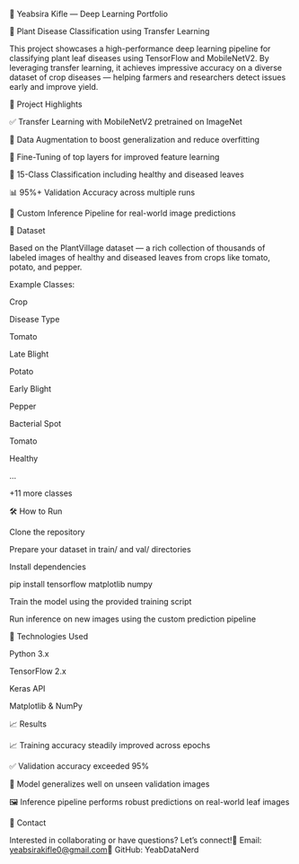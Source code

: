 🌿 Yeabsira Kifle — Deep Learning Portfolio

🔬 Plant Disease Classification using Transfer Learning

This project showcases a high-performance deep learning pipeline for classifying plant leaf diseases using TensorFlow and MobileNetV2. By leveraging transfer learning, it achieves impressive accuracy on a diverse dataset of crop diseases — helping farmers and researchers detect issues early and improve yield.

🚀 Project Highlights

✅ Transfer Learning with MobileNetV2 pretrained on ImageNet

🎨 Data Augmentation to boost generalization and reduce overfitting

🔧 Fine-Tuning of top layers for improved feature learning

🌱 15-Class Classification including healthy and diseased leaves

📊 95%+ Validation Accuracy across multiple runs

🧠 Custom Inference Pipeline for real-world image predictions

📂 Dataset

Based on the PlantVillage dataset — a rich collection of thousands of labeled images of healthy and diseased leaves from crops like tomato, potato, and pepper.

Example Classes:

Crop

Disease Type

Tomato

Late Blight

Potato

Early Blight

Pepper

Bacterial Spot

Tomato

Healthy

...

+11 more classes

🛠️ How to Run

Clone the repository

Prepare your dataset in train/ and val/ directories

Install dependencies

pip install tensorflow matplotlib numpy

Train the model using the provided training script

Run inference on new images using the custom prediction pipeline

🧪 Technologies Used

Python 3.x

TensorFlow 2.x

Keras API

Matplotlib & NumPy

📈 Results

📈 Training accuracy steadily improved across epochs

✅ Validation accuracy exceeded 95%

🌿 Model generalizes well on unseen validation images

🖼️ Inference pipeline performs robust predictions on real-world leaf images

🤝 Contact

Interested in collaborating or have questions? Let’s connect!📧 Email: yeabsirakifle0@gmail.com🐙 GitHub: YeabDataNerd

